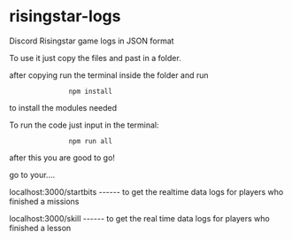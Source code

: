 # risingstar-logs
Discord Risingstar game logs in JSON format


To use it just copy the files and past in a folder. 

after copying run the terminal inside the folder and run

                   npm install

to install the modules needed


To run the code just input in the terminal:

                   npm run all

after this you are good to go! 

go to your....

localhost:3000/startbits    ------ to get the realtime data logs for players who finished a missions

localhost:3000/skill        ------ to get the real time data logs for players who finished a lesson

